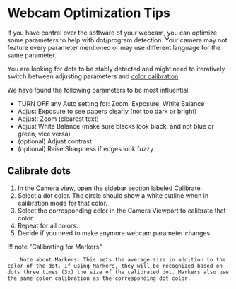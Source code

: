 # Webcam Optimization Tips

If you have control over the software of your webcam, you can optimize some parameters to help with dot/program detection. Your camera may not feature every parameter mentioned or may use different language for the same parameter.

You are looking for dots to be stably detected and might need to iteratively switch between adjusting parameters and [color calibration](device-setup.md#color-calibrating-your-webcam-for-program-detection).

We have found the following parameters to be most influential:

- TURN OFF any Auto setting for: Zoom, Exposure, White Balance
- Adjust Exposure to see papers clearly (not too dark or bright)
- Adjust: Zoom (clearest text)
- Adjust White Balance (make sure blacks look black, and not blue or green, vice versa)
- (optional) Adjust contrast
- (optional) Raise Sharpness if edges look fuzzy

## Calibrate dots 
1. In the [Camera view](http://localhost:3000/camera.html), open the sidebar section labeled Calibrate. 
2. Select a dot color. The circle should show a white outline when in calibration mode for that color. 
3. Select the corresponding color in the Camera Viewport to calibrate that color. 
4. Repeat for all colors.
5. Decide if you need to make anymore webcam parameter changes.

!!! note "Calibrating for Markers"

        Note about Markers: This sets the average size in addition to the color of the dot. If using Markers, they will be recognized based on dots three times (3x) the size of the calibrated dot. Markers also use the same color calibration as the corresponding dot color.


